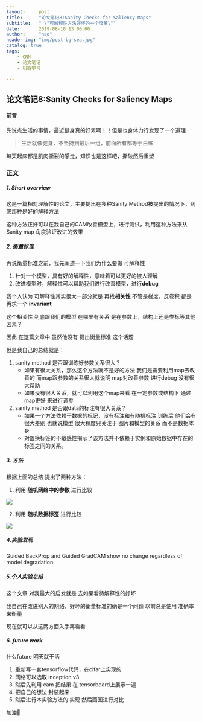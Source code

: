 ```yaml
---
layout:     post
title:      "论文笔记8:Sanity Checks for Saliency Maps"
subtitle:   " \"可解释性方法好坏的一个度量\""
date:       2019-08-10 13:00:00
author:     "neo"
header-img: "img/post-bg-sea.jpg"
catalog: true
tags:
    - CNN
    - 论文笔记
    - 机器学习

---
```


## 论文笔记8:Sanity Checks for Saliency Maps

#### 前言

先说点生活的事情，最近健身真的好累啊！！但是也身体力行发现了一个道理

> 生活就像健身，不坚持到最后一组，前面所有都等于白练

每天起床都是肌肉撕裂的感觉，知识也是这样吧，撕破然后重塑

### 正文

##### 1. Short overview

这是一篇相对理解性的论文，主要提出在多种Sanity Method被提出的情况下，到底那种是好的解释方法

这种方法正好可以在我自己的CAM改善模型上，进行测试，利用这种方法来从Sanity map 角度验证改进的效果

##### 2. 衡量标准

再说衡量标准之前，我先阐述一下我们为什么要做 可解释性

1. 针对一个模型，具有好的解释性，意味着可以更好的被人理解 
2. 改进模型时，解释性可以帮助我们进行改善模型，进行**debug**

我个人认为 可解释性其实很大一部分就是 再找**相关性** 不管是梯度，反卷积 都是再求一个 **invariant**

这个相关性 到底跟我们的模型 在哪里有关系 是在参数上，结构上还是类标等其他因素？

因此 在这篇文章中 虽然他没有 提出衡量标准 这个话题

但是我自己的总结就是：

1. sanity method 是否跟训练好参数关系很大？ 
   + 如果有很大关系，那么这个方法就不是好的方法 我们是需要利用map去改善的 而map跟参数的关系很大就说明 map对改善参数 进行debug 没有很大帮助
   + 如果没有很大关系，就可以利用这个map来看 在一定参数或结构下 通过map更好 来进行调参
2. sanity method 是否跟data的标注有很大关系？
   + 如果一个方法依赖于数据的标记，没有标注和有随机标注 训练后 他们会有很大差别  也就说模型 很大程度只关注于 图片和模型的关系 而不是数据本身
   + 对置换标签的不敏感性揭示了该方法并不依赖于实例和原始数据中存在的标签之间的关系。

##### 3. 方法

根据上面的总结 提出了两种方法：

1. 利用 **随机网络中的参数** 进行比较

![](https://neoyanghc-picture.oss-cn-beijing.aliyuncs.com/20190809215940.png)

2. 利用 **随机数据标签** 进行比较

![](https://neoyanghc-picture.oss-cn-beijing.aliyuncs.com/20190809220015.png)

##### 4.实验发现

Guided BackProp and Guided GradCAM show no change regardless of model degradation. 

##### 5.个人实验总结

这个文章 对我最大的启发就是 去如果看待解释性的好坏

我自己在改进别人的网络，好坏的衡量标准的确是一个问题 以前总是使用 准确率来衡量

现在就可以从这两方面入手再看看

##### 6. future work

什么future 明天就干活

1. 重新写一套tensorflow代码，在cifar上实现的
2. 网络可以选取 inception v3
3. 然后先利用 cam 把结果 在 tensorboard上展示一遍
4. 把自己的想法 封装起来
5. 然后进行本实验方法的 实现 然后画图进行对比

加油💪

